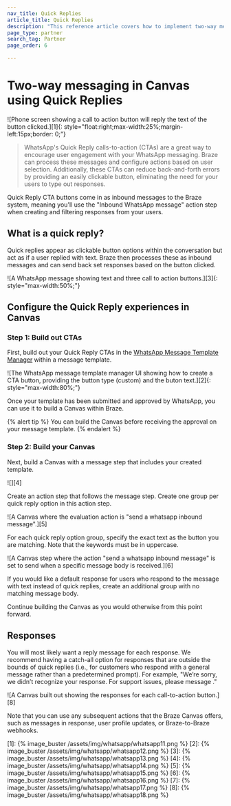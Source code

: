 ```yaml
---
nav_title: Quick Replies
article_title: Quick Replies
description: "This reference article covers how to implement two-way messaging in Canvas using WhatsApp quick replies."
page_type: partner
search_tag: Partner
page_order: 6

---
```


# Two-way messaging in Canvas using Quick Replies

![Phone screen showing a call to action button will reply the text of the button clicked.][1]{: style="float:right;max-width:25%;margin-left:15px;border: 0;"}

> WhatsApp's Quick Reply calls-to-action (CTAs) are a great way to encourage user engagement with your WhatsApp messaging. Braze can process these messages and configure actions based on user selection. Additionally, these CTAs can reduce back-and-forth errors by providing an easily clickable button, eliminating the need for your users to type out responses.

Quick Reply CTA buttons come in as inbound messages to the Braze system, meaning you'll use the "Inbound WhatsApp message" action step when creating and filtering responses from your users. 

## What is a quick reply?

Quick replies appear as clickable button options within the conversation but act as if a user replied with text. Braze then processes these as inbound messages and can send back set responses based on the button clicked.

![A WhatsApp message showing text and three call to action buttons.][3]{: style="max-width:50%;"}

## Configure the Quick Reply experiences in Canvas

### Step 1: Build out CTAs

First, build out your Quick Reply CTAs in the [WhatsApp Message Template Manager](https://business.facebook.com/wa/manage/message-templates/) within a message template. 

![The WhatsApp message template manager UI showing how to create a CTA button, providing the button type (custom) and the buton text.][2]{: style="max-width:80%;"}

Once your template has been submitted and approved by WhatsApp, you can use it to build a Canvas within Braze. 

{% alert tip %}
You can build the Canvas before receiving the approval on your message template. 
{% endalert %}

### Step 2: Build your Canvas

Next, build a Canvas with a message step that includes your created template. 

![][4]

Create an action step that follows the message step. Create one group per quick reply option in this action step.

![A Canvas where the evaluation action is "send a whatsapp inbound message".][5]

For each quick reply option group, specify the exact text as the button you are matching. Note that the keywords must be in uppercase. 

![A Canvas step where the action "send a whatsapp inbound message" is set to send when a specific message body is received.][6]

If you would like a default response for users who respond to the message with text instead of quick replies, create an additional group with no matching message body.

Continue building the Canvas as you would otherwise from this point forward.

## Responses

You will most likely want a reply message for each response. We recommend having a catch-all option for responses that are outside the bounds of quick replies (i.e., for customers who respond with a general message rather than a predetermined prompt). For example, "We’re sorry, we didn’t recognize your response. For support issues, please message <support channel>."

![A Canvas built out showing the responses for each call-to-action button.][8]

Note that you can use any subsequent actions that the Braze Canvas offers, such as messages in response, user profile updates, or Braze-to-Braze webhooks. 

[1]: {% image_buster /assets/img/whatsapp/whatsapp11.png %} 
[2]: {% image_buster /assets/img/whatsapp/whatsapp12.png %} 
[3]: {% image_buster /assets/img/whatsapp/whatsapp13.png %} 
[4]: {% image_buster /assets/img/whatsapp/whatsapp14.png %} 
[5]: {% image_buster /assets/img/whatsapp/whatsapp15.png %} 
[6]: {% image_buster /assets/img/whatsapp/whatsapp16.png %} 
[7]: {% image_buster /assets/img/whatsapp/whatsapp17.png %} 
[8]: {% image_buster /assets/img/whatsapp/whatsapp18.png %} 